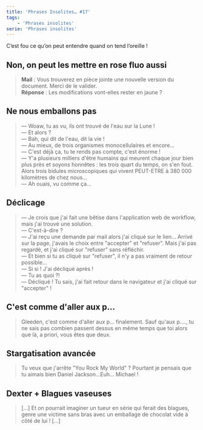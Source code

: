 ```yaml
---
title: 'Phrases Insolites… #17'
tags:
    - 'Phrases insolites'
serie: 'Phrases insolites'
---
```


C’est fou ce qu’on peut entendre quand on tend l’oreille !

<!-- more -->

## Non, on peut les mettre en rose fluo aussi

> **Mail** : Vous trouverez en pièce jointe une nouvelle version du document. Merci de le valider.  
> **Réponse** : Les modifications vont-elles rester en jaune ?

## Ne nous emballons pas

> — Woaw, tu as vu, ils ont trouvé de l'eau sur la Lune !  
> — Et alors ?  
> — Bah, qui dit de l'eau, dit la vie !  
> — Au mieux, de trois organismes monocellulaires et encore…  
> — C'est déjà ça, tu te rends pas compte, c'est énorme !  
> — Y'a plusieurs milliers d'être humains qui meurent chaque jour bien plus près et soyons honnêtes : les trois quart du temps, on s'en fout. Alors trois bidules microscopiques qui vivent PEUT-ETRE à 380 000 kilomètres de chez nous…  
> — Ah ouais, vu comme ça…

## Déclicage

> — Je crois que j'ai fait une bêtise dans l'application web de workflow, mais j'ai trouvé une solution.  
> — C'est-à-dire ?  
> — J'ai reçu une demande par mail alors j'ai cliqué sur le lien… Arrivé sur la page, j'avais le choix entre "accepter" et "refuser". Mais j'ai pas regardé, et j'ai cliqué sur "refuser" sans réfléchir.  
> — Et bien si tu as cliqué sur "refuser", il n'y a pas vraiment de retour possible…  
> — Si si ! J'ai décliqué après !  
> — Tu as quoi ?!  
> — Décliqué ! Tu sais, j'ai fait retour dans le navigateur et j'ai cliqué sur "accepter" !

## C'est comme d'aller aux p…

> Gleeden, c'est comme d'aller aux p… finalement. Sauf qu'aux p…., tu ne sais pas combien passent dessus en même temps que toi alors que là, a priori, vous êtes que deux.

## Stargatisation avancée

> Tu veux que j'arrête "You Rock My World" ? Pourtant je pensais que tu aimais bien Daniel Jackson…Euh… Michael !

## Dexter + Blagues vaseuses

> […] Et on pourrait imaginer un tueur en série qui ferait des blagues, genre une victime sans bras avec un emballage de chocolat vide à côté de lui ! […]
